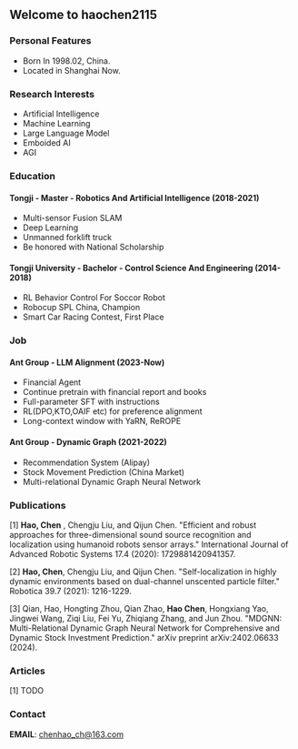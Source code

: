 ## Welcome to haochen2115
### Personal Features
- Born In 1998.02, China.
- Located in Shanghai Now.

### Research Interests
- Artificial Intelligence
- Machine Learning 
- Large Language Model
- Emboided AI
- AGI

### Education
#### Tongji - Master - Robotics And Artificial Intelligence (2018-2021)
- Multi-sensor Fusion SLAM
- Deep Learning
- Unmanned forklift truck
- Be honored with National Scholarship

#### Tongji University - Bachelor - Control Science And Engineering (2014-2018)
- RL Behavior Control For Soccor Robot
- Robocup SPL China, Champion
- Smart Car Racing Contest, First Place

### Job
#### Ant Group - LLM Alignment (2023-Now)
- Financial Agent
- Continue pretrain with financial report and books
- Full-parameter SFT with instructions
- RL(DPO,KTO,OAIF etc) for preference alignment 
- Long-context window with YaRN, ReROPE

#### Ant Group - Dynamic Graph (2021-2022)
- Recommendation System (Alipay)
- Stock Movement Prediction (China Market)
- Multi-relational Dynamic Graph Neural Network

### Publications
[1] **Hao, Chen** , Chengju Liu, and Qijun Chen. "Efficient and robust approaches for three-dimensional sound source recognition and localization using humanoid robots sensor arrays." International Journal of Advanced Robotic Systems 17.4 (2020): 1729881420941357.

[2] **Hao, Chen**, Chengju Liu, and Qijun Chen. "Self-localization in highly dynamic environments based on dual-channel unscented particle filter." Robotica 39.7 (2021): 1216-1229.

[3] Qian, Hao, Hongting Zhou, Qian Zhao, **Hao Chen**, Hongxiang Yao, Jingwei Wang, Ziqi Liu, Fei Yu, Zhiqiang Zhang, and Jun Zhou. "MDGNN: Multi-Relational Dynamic Graph Neural Network for Comprehensive and Dynamic Stock Investment Prediction." arXiv preprint arXiv:2402.06633 (2024).

### Articles
[1] TODO

### Contact

**EMAIL**: chenhao_ch@163.com
